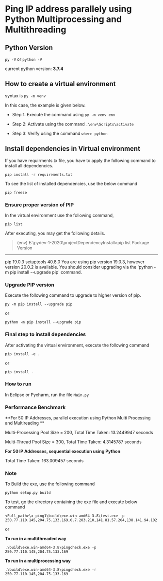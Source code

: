 # Ping IP address parallely using Python  Multiprocessing and Multithreading

## Python Version

`py -V` or `python -V`

current python version: **3.7.4**

## How to create a virtual environment

syntax is `py -m venv` <enviornment name>

In this case, the example is given below.

* Step 1: Execute the command using `py -m venv env`

* Step 2: Activate using the command `.\env\Scripts\activate`

* Step 3: Verify using the command `where python`

## Install dependencies in Virtual environment

If you have requirments.tx file, you have to apply the following command to install all dependencies.

`pip install -r requirements.txt`

To see the list of installed dependencies, use the below command

`pip freeze`

### Ensure proper version of PIP
In the virtual environment use the following command,

`pip list`

After executing, you may get the following details.

>(env) E:\pydev-1-2020\projectDependencyInstall>pip list
Package    Version
---------- -------
pip        19.0.3
setuptools 40.8.0
You are using pip version 19.0.3, however version 20.0.2 is available.
You should consider upgrading via the 'python -m pip install --upgrade pip' command.
>

### Upgrade PIP version
Execute the following command to upgrade to higher version of pip.

`py -m pip install --upgrade pip`

or

`python -m pip install --upgrade pip`

### Final step to install dependencies

After activating the virtual environment, execute the following command

`pip install -e .`

or

`pip install .`

### How to run

In Eclipse or Pycharm, run the file `Main.py`


### Performance Benchmark

**For 50 IP Addresses, parallel execution using Python Multi Processing and Multireading **

Multi-Processing Pool Size = 200, Total Time Taken:  13.2449947  seconds

Multi-Thread Pool Size = 300, Total Time Taken:  4.3145787  seconds


**For 50 IP Addresses, sequential execution using Python**

Total Time Taken:  163.009457  seconds

### Note

To Build the exe, use the following command

`python setup.py build`

To test, go the directory containing the exe file and execute below command

`<Full_path>\x-ping1\build\exe.win-amd64-3.8\test.exe -p 250.77.110.145,204.75.133.169,0.7.203.210,141.81.57.204,138.141.94.102`

or

**To run in a multithreaded way**

`.\build\exe.win-amd64-3.8\pingcheck.exe -p 250.77.110.145,204.75.133.169`

**To run in a multiprocessing way**

`.\build\exe.win-amd64-3.8\pingcheck.exe -r 250.77.110.145,204.75.133.169`
